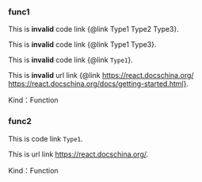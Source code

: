 
### func1


This is **invalid** code link {@link Type1 Type2 Type3}.

This is **invalid** code link {@link Type1 Type3}.

This is **invalid** code link {@link `Type1`}.

This is **invalid** url link {@link https://react.docschina.org/ https://react.docschina.org/docs/getting-started.html}.


Kind：Function

### func2


This is code link `Type1`.

This is url link https://react.docschina.org/.


Kind：Function
